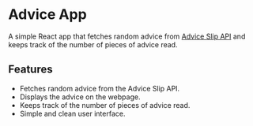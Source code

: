 # Advice App

A simple React app that fetches random advice from [Advice Slip API](https://api.adviceslip.com/) and keeps track of the number of pieces of advice read.

## Features

- Fetches random advice from the Advice Slip API.
- Displays the advice on the webpage.
- Keeps track of the number of pieces of advice read.
- Simple and clean user interface.


